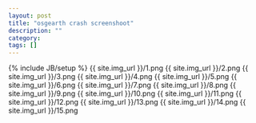 ```yaml
---
layout: post
title: "osgearth crash screenshoot"
description: ""
category: 
tags: []
---
```

{% include JB/setup %}
{{ site.img_url }}/1.png
{{ site.img_url }}/2.png
{{ site.img_url }}/3.png
{{ site.img_url }}/4.png
{{ site.img_url }}/5.png
{{ site.img_url }}/6.png
{{ site.img_url }}/7.png
{{ site.img_url }}/8.png
{{ site.img_url }}/9.png
{{ site.img_url }}/10.png
{{ site.img_url }}/11.png
{{ site.img_url }}/12.png
{{ site.img_url }}/13.png
{{ site.img_url }}/14.png
{{ site.img_url }}/15.png
